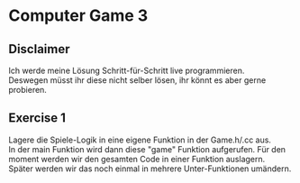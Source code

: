 # Computer Game 3

## Disclaimer

Ich werde meine Lösung Schritt-für-Schritt live programmieren.  
Deswegen müsst ihr diese nicht selber lösen, ihr könnt es aber gerne probieren.

## Exercise 1

Lagere die Spiele-Logik in eine eigene Funktion in der Game.h/.cc aus.  
In der main Funktion wird dann diese "game" Funktion aufgerufen.
Für den moment werden wir den gesamten Code in einer Funktion auslagern.  
Später werden wir das noch einmal in mehrere Unter-Funktionen umändern.
